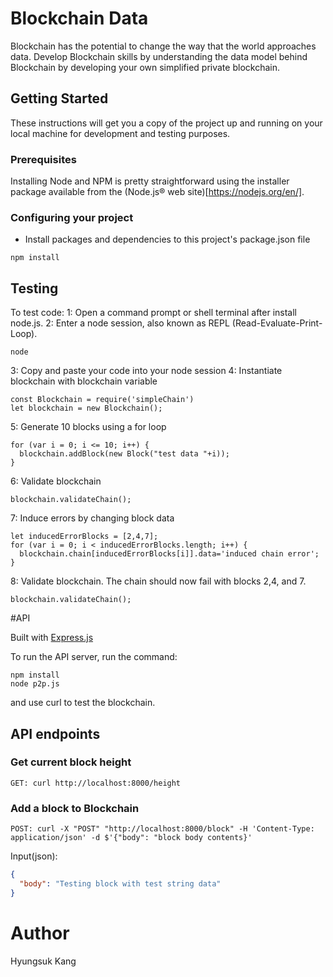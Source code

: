# Blockchain Data

Blockchain has the potential to change the way that the world approaches data. Develop Blockchain skills by understanding the data model behind Blockchain by developing your own simplified private blockchain.

## Getting Started

These instructions will get you a copy of the project up and running on your local machine for development and testing purposes.

### Prerequisites

Installing Node and NPM is pretty straightforward using the installer package available from the (Node.js® web site)[https://nodejs.org/en/].

### Configuring your project

- Install packages and dependencies to this project's package.json file

```
npm install
```

## Testing

To test code:
1: Open a command prompt or shell terminal after install node.js.
2: Enter a node session, also known as REPL (Read-Evaluate-Print-Loop).

```
node
```

3: Copy and paste your code into your node session
4: Instantiate blockchain with blockchain variable

```
const Blockchain = require('simpleChain')
let blockchain = new Blockchain();
```

5: Generate 10 blocks using a for loop

```
for (var i = 0; i <= 10; i++) {
  blockchain.addBlock(new Block("test data "+i));
}
```

6: Validate blockchain

```
blockchain.validateChain();
```

7: Induce errors by changing block data

```
let inducedErrorBlocks = [2,4,7];
for (var i = 0; i < inducedErrorBlocks.length; i++) {
  blockchain.chain[inducedErrorBlocks[i]].data='induced chain error';
}
```

8: Validate blockchain. The chain should now fail with blocks 2,4, and 7.

```
blockchain.validateChain();
```

#API

Built with [Express.js](https://expressjs.com/)

To run the API server, run the command:

```
npm install
node p2p.js
```

and use curl to test the blockchain.

## API endpoints

### Get current block height

```
GET: curl http://localhost:8000/height
```

### Add a block to Blockchain

```
POST: curl -X "POST" "http://localhost:8000/block" -H 'Content-Type: application/json' -d $'{"body": "block body contents}'
```

Input(json):

```json
{
  "body": "Testing block with test string data"
}
```

# Author

Hyungsuk Kang
